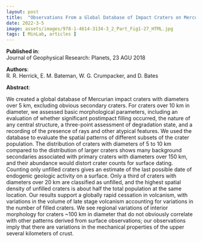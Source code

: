 ```yaml
---
layout: post
title:  "Observations From a Global Database of Impact Craters on Mercury With Diameters Greater than 5 km"
date: 2022-3-5
image: assets/images/978-1-4614-3134-3_2_Part_Fig1-27_HTML.jpg
tags: [ MinLab, articles ]
---
```


**Published in**:   
Journal of Geophysical Research: Planets, 23 AGU 2018

**Authors**:   
R. R. Herrick, E. M. Bateman, W. G. Crumpacker, and D. Bates

**Abstract**:   

We created a global database of Mercurian impact craters with diameters over 5 km, excluding obvious secondary craters. For craters over 10 km in diameter, we assessed basic morphological parameters, including an evaluation of whether significant postimpact filling occurred, the nature of any central structure, a three-point assessment of degradation state, and a recording of the presence of rays and other atypical features. We used the database to evaluate the spatial patterns of different subsets of the crater population. The distribution of craters with diameters of 5 to 10 km compared to the distribution of larger craters shows many background secondaries associated with primary craters with diameters over 150 km, and their abundance would distort crater counts for surface dating. Counting only unfilled craters gives an estimate of the last possible date of endogenic geologic activity on a surface. Only a third of craters with diameters over 20 km are classified as unfilled, and the highest spatial density of unfilled craters is about half the total population at the same location. Our results support a globally rapid cessation in volcanism, with variations in the volume of late stage volcanism accounting for variations in the number of filled craters. We see regional variations of interior morphology for craters ~100 km in diameter that do not obviously correlate with other patterns derived from surface observations; our observations imply that there are variations in the mechanical properties of the upper several kilometers of crust.
